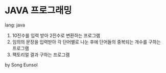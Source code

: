 # JAVA 프로그래밍
lang: java<br>

1. 10진수를 입력 받아 2진수로 변환하는 프로그램
2. 임의의 문장을 입력받아 각 단어별로 나눈 후에 단어들의 중복되는 개수를 구하는 프로그램
3. 팩토리얼 결과 구하는 프로그램

by Song Eunsol

